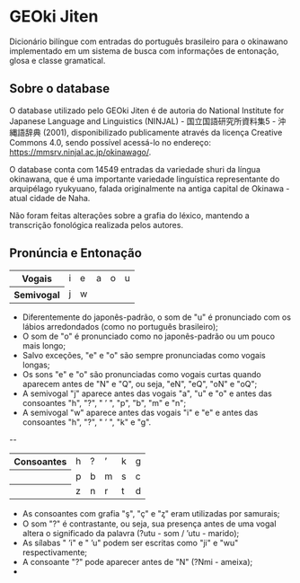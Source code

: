 # GEOki Jiten
Dicionário bilíngue com entradas do português brasileiro para o okinawano implementado em um sistema de busca com informações de entonação, glosa e classe gramatical.

## Sobre o database

O database utilizado pelo GEOki Jiten é de autoria do National Institute for Japanese Language and Linguistics (NINJAL) - 国立国語研究所資料集5 - 沖縄語辞典 (2001), disponibilizado publicamente através da licença Creative Commons 4.0, sendo possível acessá-lo no endereço: <https://mmsrv.ninjal.ac.jp/okinawago/>.

O database conta com 14549 entradas da variedade shuri da língua okinawana, que é uma importante variedade linguística representante do arquipélago ryukyuano, falada originalmente na antiga capital de Okinawa - atual cidade de Naha.

Não foram feitas alterações sobre a grafia do léxico, mantendo a transcrição fonológica realizada pelos autores.

## Pronúncia e Entonação

<table>
  <tr>
    <th>Vogais</th>
    <td>i</td>
    <td>e</td>
    <td>a</td>
    <td>o</td>
    <td>u</td>
  </tr>
  <tr>
    <th>Semivogal</th>
    <td>j</td>
    <td>w</td>
  </tr>
</table>

- Diferentemente do japonês-padrão, o som de "u" é pronunciado com os lábios arredondados (como no português brasileiro);
- O som de "o" é pronunciado como no japonês-padrão ou um pouco mais longo;
- Salvo exceções, "e" e "o" são sempre pronunciadas como vogais longas;
- Os sons "e" e "o" são pronunciadas como vogais curtas quando aparecem antes de "N" e "Q", ou seja, "eN", "eQ", "oN" e "oQ";
- A semivogal "j" aparece antes das vogais "a", "u" e "o" e antes das consoantes "h", "?", " ’ ", "p", "b", "m" e "n";
- A semivogal "w" aparece antes das vogais "i" e "e" e antes das consoantes "h", "?", " ’ ", "k" e "g".

--

<table>
  <tr>
    <th>Consoantes</th>
    <td>h</td>
    <td>?</td>
    <td>’</td>
    <td>k</td>
    <td>g</td>
  </tr>
  <tr>
    <th></th>
    <td>p</td>
    <td>b</td>
    <td>m</td>
    <td>s</td>
    <td>c</td>
  </tr>
  <tr>
    <th></th>
    <td>z</td>
    <td>n</td>
    <td>r</td>
    <td>t</td>
    <td>d</td>
  </tr>
</table>

- As consoantes com grafia "ş", "ç" e "ᶎ" eram utilizadas por samurais;
- O som "?" é contrastante, ou seja, sua presença antes de uma vogal altera o significado da palavra (?utu - som / ’utu - marido);
- As sílabas " ’i" e " ’u" podem ser escritas como "ji" e "wu" respectivamente;
- A consoante "?" pode aparecer antes de "N" (?Nmi - ameixa);
- 
